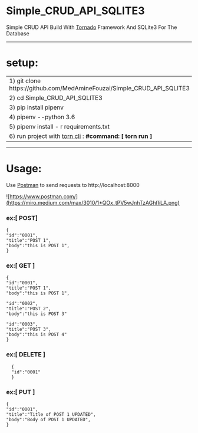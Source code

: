 # Simple_CRUD_API_SQLITE3

Simple CRUD API  Build With [Tornado](https://www.tornadoweb.org/en/stable/)  Framework And SQLite3  For The Database

-----------------------------

# setup:

<table>
<tr>
<td> 1)  git clone https://github.com/MedAmineFouzai/Simple_CRUD_API_SQLITE3 </td>
</tr>
<tr>
<td> 2) cd Simple_CRUD_API_SQLITE3</td>
</tr>
<tr>
<td> 3) pip install pipenv</td>
</tr>
</tr>
<td> 4) pipenv --python 3.6</td>
</tr>
<tr>
<td> 5) pipenv install - r requirements.txt</td>
</tr>
<tr>
  <td>
    6) run project with <a href="https://pypi.org/project/torn/">torn cli</a> : <b>#command: [ torn run ] </b>  </td>
 </tr>
</table>
<hr>

# Usage:

Use [Postman](https://www.postman.com/) to send requests to http://localhost:8000

![https://www.postman.com/](https://miro.medium.com/max/3010/1*QOx_tPV5wJnhTzAGhfIiLA.png)




### ex:[ POST]

    {
    "id":"0001",
    "title":"POST 1",
    "body":"this is POST 1",
    }
    
### ex:[ GET ]
  
    {
    "id":"0001",
    "title":"POST 1",
    "body":"this is POST 1",
    
    "id":"0002",
    "title":"POST 2",
    "body":"this is POST 3"
    
    "id":"0003",
    "title":"POST 3",
    "body":"this is POST 4"
    }
   
 ### ex:[ DELETE ]
    
      {
      "id":"0001"
      }
 
 ### ex:[ PUT ]
    
    {
    "id":"0001",
    "title":"Title of POST 1 UPDATED",
    "body":"Body of POST 1 UPDATED",
    }
  
  
